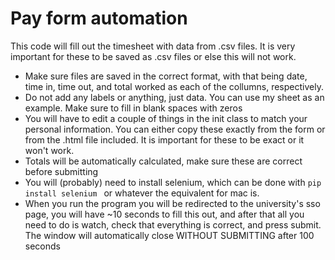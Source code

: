 # Pay form automation

This code will fill out the timesheet with data from .csv files. It is very important for these to be saved as .csv files or else this will not work.
- Make sure files are saved in the correct format, with that being date, time in, time out, and total worked as each of the collumns, respectively. 
- Do not add any labels or anything, just data. You can use my sheet as an example. Make sure to fill in blank spaces with zeros
- You will have to edit a couple of things in the init class to match your personal
information. You can either copy these exactly from the form or from the .html file included. It is important for these to be exact or it won't work. 
- Totals will be automatically calculated, make sure these are correct before submitting
 - You will
(probably) need to install selenium, which can be done with 
`pip install selenium ` or whatever the equivalent for mac is. 
- When you run the program you will be redirected to the university's sso page, you will have ~10 seconds to fill this out, and after
that all you need to do is watch, check that everything is correct, and press submit. The window will automatically close WITHOUT SUBMITTING after 100 seconds


